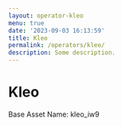 ```yaml
---
layout: operator-kleo
menu: true
date: '2023-09-03 16:13:59'
title: Kleo
permalink: /operators/kleo/
description: Some description.
---
```


# Kleo

Base Asset Name: kleo_iw9